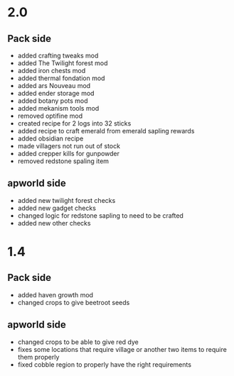 # 2.0
## Pack side
- added crafting tweaks mod
- added The Twilight forest mod
- added iron chests mod
- added thermal fondation mod
- added ars Nouveau mod
- added ender storage mod
- added botany pots mod
- added mekanism tools mod
- removed optifine mod
- created recipe for 2 logs into 32 sticks
- added recipe to craft emerald from emerald sapling rewards
- added obsidian recipe
- made villagers not run out of stock
- added crepper kills for gunpowder
- removed redstone spaling item
## apworld side
- added new twilight forest checks
- added new gadget checks
- changed logic for redstone sapling to need to be crafted
- added new other checks
# 1.4
## Pack side
- added haven growth mod
- changed crops to give beetroot seeds
## apworld side
- changed crops to be able to give red dye
- fixes some locations that require village or another two items to require them properly
- fixed cobble region to properly have the right requirements
